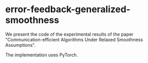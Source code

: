 # error-feedback-generalized-smoothness

We present the code of the experimental results of the paper "Communication-efficient Algorithms Under Relaxed Smoothness Assumptions".

The implementation uses PyTorch.

